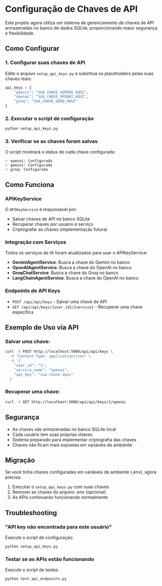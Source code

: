 # Configuração de Chaves de API

Este projeto agora utiliza um sistema de gerenciamento de chaves de API armazenadas no banco de dados SQLite, proporcionando maior segurança e flexibilidade.

## Como Configurar

### 1. Configurar suas chaves de API

Edite o arquivo `setup_api_keys.py` e substitua os placeholders pelas suas chaves reais:

```python
api_keys = {
    "gemini": "SUA_CHAVE_GEMINI_AQUI",
    "openai": "SUA_CHAVE_OPENAI_AQUI", 
    "groq": "SUA_CHAVE_GROQ_AQUI"
}
```

### 2. Executar o script de configuração

```bash
python setup_api_keys.py
```

### 3. Verificar se as chaves foram salvas

O script mostrará o status de cada chave configurada:

```
✅ openai: Configurada
✅ gemini: Configurada  
✅ groq: Configurada
```

## Como Funciona

### APIKeyService

O `APIKeyService` é responsável por:
- Salvar chaves de API no banco SQLite
- Recuperar chaves por usuário e serviço
- Criptografar as chaves (implementação futura)

### Integração com Serviços

Todos os serviços de IA foram atualizados para usar o APIKeyService:

- **GeminiAgentService**: Busca a chave do Gemini no banco
- **OpenAIAgentService**: Busca a chave do OpenAI no banco  
- **GroqChatService**: Busca a chave do Groq no banco
- **LangChainAgentService**: Busca a chave do OpenAI no banco

### Endpoints de API Keys

- `POST /api/api/keys` - Salvar uma chave de API
- `GET /api/api/keys/{user_id}/{service}` - Recuperar uma chave específica

## Exemplo de Uso via API

### Salvar uma chave:

```bash
curl -X POST http://localhost:5000/api/api/keys \
  -H "Content-Type: application/json" \
  -d '{
    "user_id": "1",
    "service_name": "openai",
    "api_key": "sua-chave-aqui"
  }'
```

### Recuperar uma chave:

```bash
curl -X GET http://localhost:5000/api/api/keys/1/openai
```

## Segurança

- As chaves são armazenadas no banco SQLite local
- Cada usuário tem suas próprias chaves
- Sistema preparado para implementar criptografia das chaves
- Chaves não ficam mais expostas em variáveis de ambiente

## Migração

Se você tinha chaves configuradas em variáveis de ambiente (.env), agora precisa:

1. Executar o `setup_api_keys.py` com suas chaves
2. Remover as chaves do arquivo .env (opcional)
3. As APIs continuarão funcionando normalmente

## Troubleshooting

### "API key não encontrada para este usuário"

Execute o script de configuração:
```bash
python setup_api_keys.py
```

### Testar se as APIs estão funcionando

Execute o script de testes:
```bash
python test_api_endpoints.py
```

